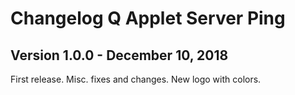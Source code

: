 # Changelog Q Applet Server Ping

## Version 1.0.0 - December 10, 2018

First release.
Misc. fixes and changes.
New logo with colors.